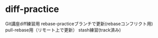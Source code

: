 # diff-practice
Git講座diff練習用
rebase-practiceブランチで更新(rebaseコンフリクト用)
pull-rebase用（リモート上で更新）
stash練習(track済み)

